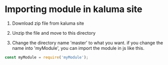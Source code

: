 # Importing module in kaluma site

1. Download zip file from kaluma site

2. Unzip the file and move to this directory

3. Change the directory name 'master' to what you want.
if you change the name into 'myModule', you can import the module in js like this.
```js
const myModule = require('myModule');
```